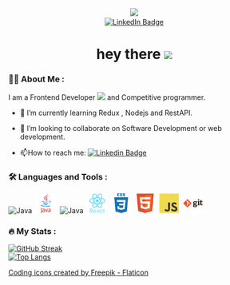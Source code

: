 <div id="header" align="center">
  <img src="https://cdn.dribbble.com/users/1059583/screenshots/4171367/coding-freak.gif" width="300"/>
</div>
<div id="badges" align="center" >
  <a href= "https://www.linkedin.com/in/unnat-das-3b5374196/" target="blank"><img src="https://img.shields.io/badge/LinkedIn-blue?style=for-the-badge&logo=linkedin&logoColor=white" alt="LinkedIn Badge"/> </a>
</div>
<h1 align="center">
  hey there
  <img src="https://media.giphy.com/media/hvRJCLFzcasrR4ia7z/giphy.gif" width="30px"/>
</h1>




### :woman_technologist: About Me :
I am a Frontend Developer <img src="https://media.giphy.com/media/WUlplcMpOCEmTGBtBW/giphy.gif" width="30"> and Competitive programmer.
- :telescope: I’m currently learning Redux , Nodejs and RestAPI.

- 💞️ I’m looking to collaborate on Software Development or web development.

- :mailbox:How to reach me: [![Linkedin Badge](https://img.shields.io/badge/-unnat-blue?style=flat&logo=Linkedin&logoColor=white)](https://www.linkedin.com/in/unnat-das-3b5374196/)


### :hammer_and_wrench: Languages and Tools :
<div>
  <img src="https://user-images.githubusercontent.com/84987518/180303873-38d2b455-cee7-4204-8200-3b96225f59de.png" title="c++" alt="Java" width="40" height="40"/>&nbsp;
  <img src="https://github.com/devicons/devicon/blob/master/icons/java/java-original-wordmark.svg" title="Java" alt="Java" width="40" height="40"/>&nbsp;
  <img src="https://user-images.githubusercontent.com/84987518/180304196-e369d65f-74d0-4ebb-83d9-1667b539d060.svg" title="Python" alt="Java" width="40"height="40"/>&nbsp;
  <img src="https://github.com/devicons/devicon/blob/master/icons/react/react-original-wordmark.svg" title="React" alt="React" width="40" height="40"/>&nbsp;
  <img src="https://github.com/devicons/devicon/blob/master/icons/css3/css3-plain-wordmark.svg"  title="CSS3" alt="CSS" width="40" height="40"/>&nbsp;
  <img src="https://github.com/devicons/devicon/blob/master/icons/html5/html5-original.svg" title="HTML5" alt="HTML" width="40" height="40"/>&nbsp;
  <img src="https://github.com/devicons/devicon/blob/master/icons/javascript/javascript-original.svg" title="JavaScript" alt="JavaScript" width="40" height="40"/>&nbsp;
  <img src="https://github.com/devicons/devicon/blob/master/icons/git/git-original-wordmark.svg" title="Git" **alt="Git" width="40" height="40"/>
</div>

### :fire: My Stats :
[![GitHub Streak](http://github-readme-streak-stats.herokuapp.com?user=sayo1305&theme=light&background=#fff)](https://git.io/streak-stats)
<br>
[![Top Langs](https://github-readme-stats.vercel.app/api/top-langs/?username=sayo1305&layout=compact&theme=light)](https://github.com/anuraghazra/github-readme-stats)



<a href="https://www.flaticon.com/free-icons/coding" title="coding icons">Coding icons created by Freepik - Flaticon</a>
<!---
Sayo1305/Sayo1305 is a ✨ special ✨ repository because its `README.md` (this file) appears on your GitHub profile.
You can click the Preview link to take a look at your changes.
--->
